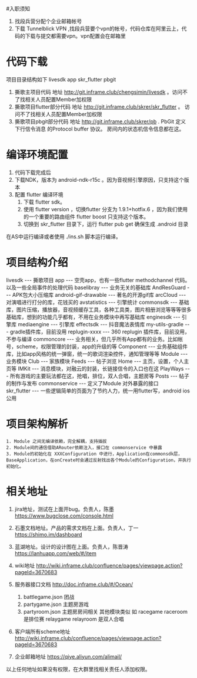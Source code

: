 #入职须知
1. 找段兵营分配个企业邮箱帐号
2. 下载 Tunnelblick VPN ,找段兵营要个vpn的帐号，代码仓库在阿里云上，代码的下载与提交都需要vpn。vpn配置会在邮箱里

# 代码下载

项目目录结构如下
livesdk
	app
	skr_flutter
	pbgit

1. 撕歌主项目代码 地址 http://git.inframe.club/chengsimin/livesdk 。访问不了找相关人员配置Member加权限
2. 撕歌项目flutter部分代码 地址 http://git.inframe.club/skrer/skr_flutter 。 访问不了找相关人员配置Member加权限
3. 撕歌项目pbgit部分代码 地址 http://git.inframe.club/skrer/pb . PbGit 定义 下行信令消息 的Protocol buffer 协议。 房间内的状态机信令信息都在这。

# 编译环境配置
1. 代码下载完成后
2. 下载NDK，版本为 android-ndk-r15c 。因为音视频引擎原因，只支持这个版本
3. 配置 flutter 编译环境
	1. 下载 flutter sdk。
	2. 使用 flutter version ，切换flutter 分支为 1.9.1+hotfix.6 ，因为我们使用的一个重要的路由组件 flutter boost 只支持这个版本。
	3. 切换到 skr_flutter 目录下，运行 flutter pub get 确保生成 .android 目录

在AS中运行编译或者使用 ./ins.sh 脚本运行编译。


# 项目结构介绍
livesdk --- 撕歌项目
	app --- 空壳app，也有一些flutter methodchannel 代码。以及一些全局事件的处理代码
	baselibray --- 业务无关的基础库
		AndResGuard --- APK包大小压缩库
		android-gif-drawable --- 著名的开源gif库
		arcCloud --- 对演唱进行打分的库，花钱买的
		avstatistics --- 引擎统计
		commonsdk --- 基础库，图片压缩，播放器，音视频缓存工具，各种工具类，图片相册浏览等等等很多基础库，想到的功能几乎都有，不用在业务模块中再写基础库
		enginesdk --- 引擎库
		mediaengine --- 引擎库
		effectsdk --- 抖音魔法表情库
		my-utils-gradle --- gradle插件库，目前没用
		replugin-xxxx --- 360 replugin 插件库，目前没用，不参与编译
	commoncore --- 业务相关，但几乎所有App都有的业务。比如帐号，scheme，权限管理的封装，app的升级的等
	Component --- 业务基础组件库，比如app风格的统一弹窗，统一的歌词渲染控件，通知管理等等
	Module --- 业务模块
		Club --- 家族模块
		Feeds --- 帖子浏览
		Home --- 主页，设置，个人主页等
		IMKit --- 消息模块，对融云的封装，长链接信令的入口也在这
		PlayWays --- 所有游戏的主要玩法都在这，抢唱，排位，双人合唱，主题房等
		Posts --- 帖子的制作与发布
	commonservice --- 定义了Module 对外暴露的接口		
	skr_flutter --- 一些逻辑简单的页面为了节约人力，统一用flutter写，android ios 公用

# 项目架构解析
	1. Module 之间无编译依赖，完全解耦，支持插拔
	2. Module间的通信借助ARouter依赖注入，接口在 commonservice 中暴露
	3. Module的初始化在 XXXConfiguration 中进行，Application在commonsdk层，BaseApplication，在onCreate时会通过反射找出各个Module的Configuration，并执行初始化。

# 相关地址
1. jira地址，测试在上面开bug。负责人，陈墨   https://www.bugclose.com/console.html
2. 石墨文档地址。产品的需求文档在上面。负责人，丁一   https://shimo.im/dashboard
3. 蓝湖地址。设计的设计图在上面。负责人，陈晋涛   https://lanhuapp.com/web/#/item
4. wiki地址 http://wiki.inframe.club/confluence/pages/viewpage.action?pageId=3670683

5. 服务器接口文档 http://doc.inframe.club/#/Ocean/
    1. battlegame.json 团战
    2. partygame.json 主题房游戏
    3. partyroom.json 主题房房间相关 其他模块类似 如 racegame raceroom 是排位赛 relaygame relayroom 是双人合唱

6. 客户端所有scheme地址 http://wiki.inframe.club/confluence/pages/viewpage.action?pageId=3670683

7. 企业邮箱地址 https://qiye.aliyun.com/alimail/
    
以上任何地址如果没有权限，在大群里找相关责任人添加权限。


